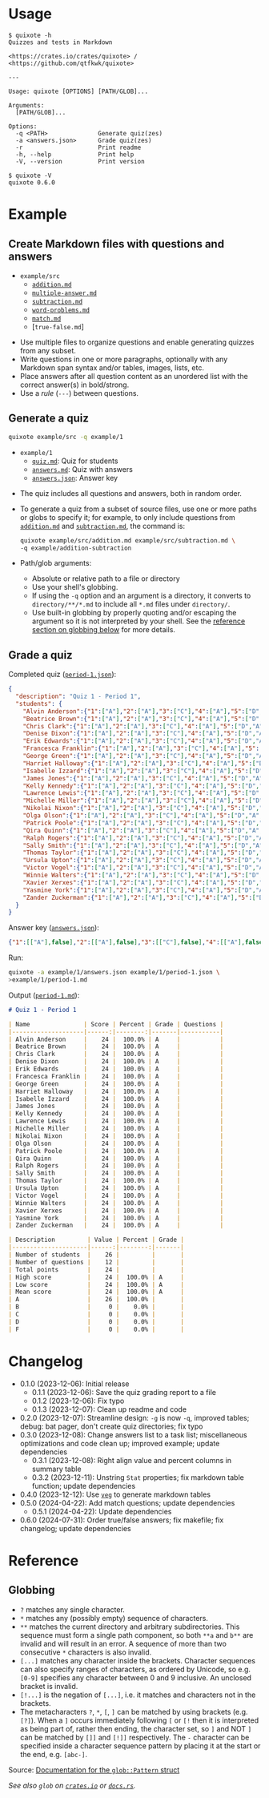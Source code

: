 # Usage

~~~text
$ quixote -h
Quizzes and tests in Markdown

<https://crates.io/crates/quixote> / <https://github.com/qtfkwk/quixote>

---

Usage: quixote [OPTIONS] [PATH/GLOB]...

Arguments:
  [PATH/GLOB]...  

Options:
  -q <PATH>              Generate quiz(zes)
  -a <answers.json>      Grade quiz(zes)
  -r                     Print readme
  -h, --help             Print help
  -V, --version          Print version
~~~

~~~text
$ quixote -V
quixote 0.6.0
~~~

# Example

## Create Markdown files with questions and answers

* `example/src`
    * [`addition.md`]
    * [`multiple-answer.md`]
    * [`subtraction.md`]
    * [`word-problems.md`]
    * [`match.md`]
    * [`true-false.md`]

- Use multiple files to organize questions and enable generating quizzes from
  any subset.
- Write questions in one or more paragraphs, optionally with any Markdown span
  syntax and/or tables, images, lists, etc.
- Place answers after all question content as an unordered list with the correct
  answer(s) in bold/strong.
- Use a *rule* (`---`) between questions.

## Generate a quiz

```bash
quixote example/src -q example/1
```

* `example/1`
    * [`quiz.md`]: Quiz for students
    * [`answers.md`]: Quiz with answers
    * [`answers.json`]: Answer key

- The quiz includes all questions and answers, both in random order.
- To generate a quiz from a subset of source files, use one or more paths or
  globs to specify it; for example, to only include questions from
  [`addition.md`] and [`subtraction.md`], the command is:

    ```bash
    quixote example/src/addition.md example/src/subtraction.md \
    -q example/addition-subtraction
    ```

- Path/glob arguments:
    - Absolute or relative path to a file or directory
    - Use your shell's globbing.
    - If using the `-q` option and an argument is a directory, it converts to
      `directory/**/*.md` to include all `*.md` files under `directory/`.
    - Use built-in globbing by properly quoting and/or escaping the argument so
      it is not interpreted by your shell.
      See the [reference section on globbing below](#globbing) for more details.

## Grade a quiz

Completed quiz ([`period-1.json`]):

```json
{
  "description": "Quiz 1 - Period 1",
  "students": {
    "Alvin Anderson":{"1":["A"],"2":["A"],"3":["C"],"4":["A"],"5":["D","A","C","B"],"6":["D","A","C","B"],"7":["C"],"8":["D"],"9":["A","B","C","D","E","F"],"10":["B"],"11":["C","G"],"12":["D"]},
    "Beatrice Brown":{"1":["A"],"2":["A"],"3":["C"],"4":["A"],"5":["D","A","C","B"],"6":["D","A","C","B"],"7":["C"],"8":["D"],"9":["A","B","C","D","E","F"],"10":["B"],"11":["C","G"],"12":["D"]},
    "Chris Clark":{"1":["A"],"2":["A"],"3":["C"],"4":["A"],"5":["D","A","C","B"],"6":["D","A","C","B"],"7":["C"],"8":["D"],"9":["A","B","C","D","E","F"],"10":["B"],"11":["C","G"],"12":["D"]},
    "Denise Dixon":{"1":["A"],"2":["A"],"3":["C"],"4":["A"],"5":["D","A","C","B"],"6":["D","A","C","B"],"7":["C"],"8":["D"],"9":["A","B","C","D","E","F"],"10":["B"],"11":["C","G"],"12":["D"]},
    "Erik Edwards":{"1":["A"],"2":["A"],"3":["C"],"4":["A"],"5":["D","A","C","B"],"6":["D","A","C","B"],"7":["C"],"8":["D"],"9":["A","B","C","D","E","F"],"10":["B"],"11":["C","G"],"12":["D"]},
    "Francesca Franklin":{"1":["A"],"2":["A"],"3":["C"],"4":["A"],"5":["D","A","C","B"],"6":["D","A","C","B"],"7":["C"],"8":["D"],"9":["A","B","C","D","E","F"],"10":["B"],"11":["C","G"],"12":["D"]},
    "George Green":{"1":["A"],"2":["A"],"3":["C"],"4":["A"],"5":["D","A","C","B"],"6":["D","A","C","B"],"7":["C"],"8":["D"],"9":["A","B","C","D","E","F"],"10":["B"],"11":["C","G"],"12":["D"]},
    "Harriet Halloway":{"1":["A"],"2":["A"],"3":["C"],"4":["A"],"5":["D","A","C","B"],"6":["D","A","C","B"],"7":["C"],"8":["D"],"9":["A","B","C","D","E","F"],"10":["B"],"11":["C","G"],"12":["D"]},
    "Isabelle Izzard":{"1":["A"],"2":["A"],"3":["C"],"4":["A"],"5":["D","A","C","B"],"6":["D","A","C","B"],"7":["C"],"8":["D"],"9":["A","B","C","D","E","F"],"10":["B"],"11":["C","G"],"12":["D"]},
    "James Jones":{"1":["A"],"2":["A"],"3":["C"],"4":["A"],"5":["D","A","C","B"],"6":["D","A","C","B"],"7":["C"],"8":["D"],"9":["A","B","C","D","E","F"],"10":["B"],"11":["C","G"],"12":["D"]},
    "Kelly Kennedy":{"1":["A"],"2":["A"],"3":["C"],"4":["A"],"5":["D","A","C","B"],"6":["D","A","C","B"],"7":["C"],"8":["D"],"9":["A","B","C","D","E","F"],"10":["B"],"11":["C","G"],"12":["D"]},
    "Lawrence Lewis":{"1":["A"],"2":["A"],"3":["C"],"4":["A"],"5":["D","A","C","B"],"6":["D","A","C","B"],"7":["C"],"8":["D"],"9":["A","B","C","D","E","F"],"10":["B"],"11":["C","G"],"12":["D"]},
    "Michelle Miller":{"1":["A"],"2":["A"],"3":["C"],"4":["A"],"5":["D","A","C","B"],"6":["D","A","C","B"],"7":["C"],"8":["D"],"9":["A","B","C","D","E","F"],"10":["B"],"11":["C","G"],"12":["D"]},
    "Nikolai Nixon":{"1":["A"],"2":["A"],"3":["C"],"4":["A"],"5":["D","A","C","B"],"6":["D","A","C","B"],"7":["C"],"8":["D"],"9":["A","B","C","D","E","F"],"10":["B"],"11":["C","G"],"12":["D"]},
    "Olga Olson":{"1":["A"],"2":["A"],"3":["C"],"4":["A"],"5":["D","A","C","B"],"6":["D","A","C","B"],"7":["C"],"8":["D"],"9":["A","B","C","D","E","F"],"10":["B"],"11":["C","G"],"12":["D"]},
    "Patrick Poole":{"1":["A"],"2":["A"],"3":["C"],"4":["A"],"5":["D","A","C","B"],"6":["D","A","C","B"],"7":["C"],"8":["D"],"9":["A","B","C","D","E","F"],"10":["B"],"11":["C","G"],"12":["D"]},
    "Qira Quinn":{"1":["A"],"2":["A"],"3":["C"],"4":["A"],"5":["D","A","C","B"],"6":["D","A","C","B"],"7":["C"],"8":["D"],"9":["A","B","C","D","E","F"],"10":["B"],"11":["C","G"],"12":["D"]},
    "Ralph Rogers":{"1":["A"],"2":["A"],"3":["C"],"4":["A"],"5":["D","A","C","B"],"6":["D","A","C","B"],"7":["C"],"8":["D"],"9":["A","B","C","D","E","F"],"10":["B"],"11":["C","G"],"12":["D"]},
    "Sally Smith":{"1":["A"],"2":["A"],"3":["C"],"4":["A"],"5":["D","A","C","B"],"6":["D","A","C","B"],"7":["C"],"8":["D"],"9":["A","B","C","D","E","F"],"10":["B"],"11":["C","G"],"12":["D"]},
    "Thomas Taylor":{"1":["A"],"2":["A"],"3":["C"],"4":["A"],"5":["D","A","C","B"],"6":["D","A","C","B"],"7":["C"],"8":["D"],"9":["A","B","C","D","E","F"],"10":["B"],"11":["C","G"],"12":["D"]},
    "Ursula Upton":{"1":["A"],"2":["A"],"3":["C"],"4":["A"],"5":["D","A","C","B"],"6":["D","A","C","B"],"7":["C"],"8":["D"],"9":["A","B","C","D","E","F"],"10":["B"],"11":["C","G"],"12":["D"]},
    "Victor Vogel":{"1":["A"],"2":["A"],"3":["C"],"4":["A"],"5":["D","A","C","B"],"6":["D","A","C","B"],"7":["C"],"8":["D"],"9":["A","B","C","D","E","F"],"10":["B"],"11":["C","G"],"12":["D"]},
    "Winnie Walters":{"1":["A"],"2":["A"],"3":["C"],"4":["A"],"5":["D","A","C","B"],"6":["D","A","C","B"],"7":["C"],"8":["D"],"9":["A","B","C","D","E","F"],"10":["B"],"11":["C","G"],"12":["D"]},
    "Xavier Xerxes":{"1":["A"],"2":["A"],"3":["C"],"4":["A"],"5":["D","A","C","B"],"6":["D","A","C","B"],"7":["C"],"8":["D"],"9":["A","B","C","D","E","F"],"10":["B"],"11":["C","G"],"12":["D"]},
    "Yasmine York":{"1":["A"],"2":["A"],"3":["C"],"4":["A"],"5":["D","A","C","B"],"6":["D","A","C","B"],"7":["C"],"8":["D"],"9":["A","B","C","D","E","F"],"10":["B"],"11":["C","G"],"12":["D"]},
    "Zander Zuckerman":{"1":["A"],"2":["A"],"3":["C"],"4":["A"],"5":["D","A","C","B"],"6":["D","A","C","B"],"7":["C"],"8":["D"],"9":["A","B","C","D","E","F"],"10":["B"],"11":["C","G"],"12":["D"]}
  }
}
```

Answer key ([`answers.json`]):

```json
{"1":[["A"],false],"2":[["A"],false],"3":[["C"],false],"4":[["A"],false],"5":[["D","A","C","B"],true],"6":[["D","A","C","B"],true],"7":[["C"],false],"8":[["D"],false],"9":[["A","B","C","D","E","F"],false],"10":[["B"],false],"11":[["C","G"],false],"12":[["D"],false]}
```

Run:

```bash
quixote -a example/1/answers.json example/1/period-1.json \
>example/1/period-1.md
```

Output ([`period-1.md`]):

```md
# Quiz 1 - Period 1

| Name               | Score | Percent | Grade | Questions |
|--------------------|------:|--------:|-------|-----------|
| Alvin Anderson     |    24 |  100.0% | A     |           |
| Beatrice Brown     |    24 |  100.0% | A     |           |
| Chris Clark        |    24 |  100.0% | A     |           |
| Denise Dixon       |    24 |  100.0% | A     |           |
| Erik Edwards       |    24 |  100.0% | A     |           |
| Francesca Franklin |    24 |  100.0% | A     |           |
| George Green       |    24 |  100.0% | A     |           |
| Harriet Halloway   |    24 |  100.0% | A     |           |
| Isabelle Izzard    |    24 |  100.0% | A     |           |
| James Jones        |    24 |  100.0% | A     |           |
| Kelly Kennedy      |    24 |  100.0% | A     |           |
| Lawrence Lewis     |    24 |  100.0% | A     |           |
| Michelle Miller    |    24 |  100.0% | A     |           |
| Nikolai Nixon      |    24 |  100.0% | A     |           |
| Olga Olson         |    24 |  100.0% | A     |           |
| Patrick Poole      |    24 |  100.0% | A     |           |
| Qira Quinn         |    24 |  100.0% | A     |           |
| Ralph Rogers       |    24 |  100.0% | A     |           |
| Sally Smith        |    24 |  100.0% | A     |           |
| Thomas Taylor      |    24 |  100.0% | A     |           |
| Ursula Upton       |    24 |  100.0% | A     |           |
| Victor Vogel       |    24 |  100.0% | A     |           |
| Winnie Walters     |    24 |  100.0% | A     |           |
| Xavier Xerxes      |    24 |  100.0% | A     |           |
| Yasmine York       |    24 |  100.0% | A     |           |
| Zander Zuckerman   |    24 |  100.0% | A     |           |

| Description         | Value | Percent | Grade |
|---------------------|------:|--------:|-------|
| Number of students  |    26 |         |       |
| Number of questions |    12 |         |       |
| Total points        |    24 |         |       |
| High score          |    24 |  100.0% | A     |
| Low score           |    24 |  100.0% | A     |
| Mean score          |    24 |  100.0% | A     |
| A                   |    26 |  100.0% |       |
| B                   |     0 |    0.0% |       |
| C                   |     0 |    0.0% |       |
| D                   |     0 |    0.0% |       |
| F                   |     0 |    0.0% |       |

```

# Changelog

* 0.1.0 (2023-12-06): Initial release
    * 0.1.1 (2023-12-06): Save the quiz grading report to a file
    * 0.1.2 (2023-12-06): Fix typo
    * 0.1.3 (2023-12-07): Clean up readme and code
* 0.2.0 (2023-12-07): Streamline design: `-g` is now `-q`, improved tables; debug: bat pager, don't create quiz directories; fix typo
* 0.3.0 (2023-12-08): Change answers list to a task list; miscellaneous optimizations and code clean up; improved example; update dependencies
    * 0.3.1 (2023-12-08): Right align value and percent columns in summary table
    * 0.3.2 (2023-12-11): Unstring `Stat` properties; fix markdown table function; update dependencies
* 0.4.0 (2023-12-12): Use [`veg`] to generate markdown tables
* 0.5.0 (2024-04-22): Add match questions; update dependencies
    * 0.5.1 (2024-04-22): Update dependencies
* 0.6.0 (2024-07-31): Order true/false answers; fix makefile; fix changelog; update dependencies

[`veg`]: https://crates.io/crates/veg

# Reference

## Globbing

* `?` matches any single character.
* `*` matches any (possibly empty) sequence of characters.
* `**` matches the current directory and arbitrary subdirectories.
  This sequence must form a single path component, so both `**a` and `b**` are
  invalid and will result in an error.
  A sequence of more than two consecutive `*` characters is also invalid.
* `[...]` matches any character inside the brackets.
  Character sequences can also specify ranges of characters, as ordered by
  Unicode, so e.g. `[0-9]` specifies any character between 0 and 9 inclusive.
  An unclosed bracket is invalid.
* `[!...]` is the negation of `[...]`, i.e. it matches and characters not in the
  brackets.
* The metacharacters `?`, `*`, `[`, `]` can be matched by using brackets (e.g.
  `[?]`).
  When a `]` occurs immediately following `[` or `[!` then it is interpreted as
  being part of, rather then ending, the character set, so `]` and NOT `]` can
  be matched by `[]]` and `[!]]` respectively.
  The `-` character can be specified inside a character sequence pattern by
  placing it at the start or the end, e.g. `[abc-]`.

Source: [Documentation for the `glob::Pattern` struct]

*See also `glob` on [`crates.io`][`glob`] or [`docs.rs`](https://docs.rs/glob).*

[`addition.md`]: example/src/addition.md
[`multiple-answer.md`]: example/src/multiple-answer.md
[`subtraction.md`]: example/src/subtraction.md
[`word-problems.md`]: example/src/word-problems.md
[`match.md`]: example/src/match.md
[`quiz.md`]: example/1/quiz.md
[`answers.md`]: example/1/answers.md
[`answers.json`]: example/1/answers.json
[`period-1.json`]: example/1/period-1.json
[`period-1.md`]: example/1/period-1.md

[`glob`]: https://crates.io/crates/glob
[Documentation for the `glob::Pattern` struct]: https://docs.rs/glob/latest/glob/struct.Pattern.html

